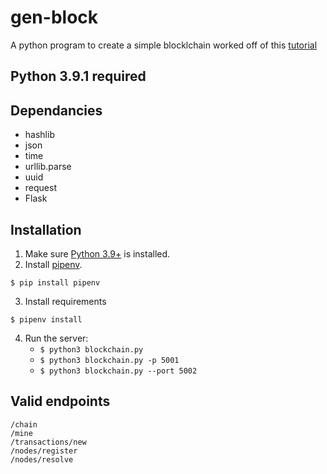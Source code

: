 # gen-block
A python program to create a simple blocklchain
worked off of this [tutorial](https://hackernoon.com/learn-blockchains-by-building-one-117428612f46)

## Python 3.9.1 required

## Dependancies
* hashlib
* json
* time
* urllib.parse
* uuid
* request
* Flask

## Installation

1. Make sure [Python 3.9+](https://www.python.org/downloads/) is installed. 
2. Install [pipenv](https://github.com/kennethreitz/pipenv). 

```
$ pip install pipenv 
```
3. Install requirements  
```
$ pipenv install 
``` 

4. Run the server:
    * `$ python3 blockchain.py` 
    * `$ python3 blockchain.py -p 5001`
    * `$ python3 blockchain.py --port 5002`


## Valid endpoints

    /chain
    /mine
    /transactions/new
    /nodes/register
    /nodes/resolve

